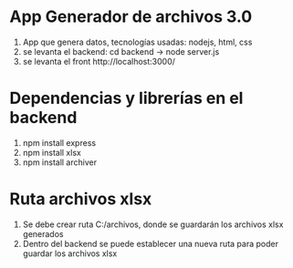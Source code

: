 # App Generador de archivos 3.0
1. App que genera datos, tecnologías usadas: nodejs, html, css
2. se levanta el backend: cd backend -> node server.js
3. se levanta el front http://localhost:3000/

# Dependencias y librerías en el backend
1. npm install express
2. npm install xlsx
3. npm install archiver

# Ruta archivos xlsx
1. Se debe crear ruta C:/archivos, donde se guardarán los archivos xlsx generados
2. Dentro del backend se puede establecer una nueva ruta para poder guardar los archivos xlsx

